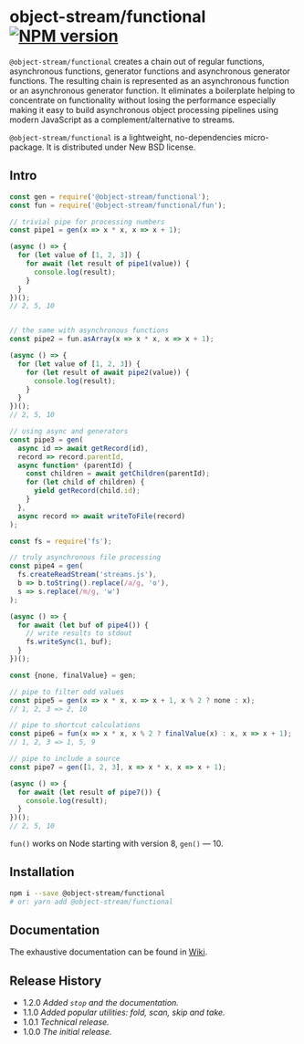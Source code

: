 # object-stream/functional [![NPM version][npm-img]][npm-url]

[npm-img]: https://img.shields.io/npm/v/@object-stream/functional.svg
[npm-url]: https://npmjs.org/package/@object-stream/functional

`@object-stream/functional` creates a chain out of regular functions, asynchronous functions, generator functions
and asynchronous generator functions. The resulting chain is represented as an asynchronous function or
an asynchronous generator function. It eliminates a boilerplate helping to concentrate on functionality without losing the performance
especially making it easy to build asynchronous object processing pipelines using modern JavaScript as a complement/alternative to streams.

`@object-stream/functional` is a lightweight, no-dependencies micro-package. It is distributed under New BSD license.

## Intro

```js
const gen = require('@object-stream/functional');
const fun = require('@object-stream/functional/fun');

// trivial pipe for processing numbers
const pipe1 = gen(x => x * x, x => x + 1);

(async () => {
  for (let value of [1, 2, 3]) {
    for await (let result of pipe1(value)) {
      console.log(result);
    }
  }
})();
// 2, 5, 10


// the same with asynchronous functions
const pipe2 = fun.asArray(x => x * x, x => x + 1);

(async () => {
  for (let value of [1, 2, 3]) {
    for (let result of await pipe2(value)) {
      console.log(result);
    }
  }
})();
// 2, 5, 10

// using async and generators
const pipe3 = gen(
  async id => await getRecord(id),
  record => record.parentId,
  async function* (parentId) {
    const children = await getChildren(parentId);
    for (let child of children) {
      yield getRecord(child.id);
    }
  },
  async record => await writeToFile(record)
);

const fs = require('fs');

// truly asynchronous file processing
const pipe4 = gen(
  fs.createReadStream('streams.js'),
  b => b.toString().replace(/a/g, 'o'),
  s => s.replace(/m/g, 'w')
);

(async () => {
  for await (let buf of pipe4()) {
    // write results to stdout
    fs.writeSync(1, buf);
  }
})();

const {none, finalValue} = gen;

// pipe to filter odd values
const pipe5 = gen(x => x * x, x => x + 1, x % 2 ? none : x);
// 1, 2, 3 => 2, 10

// pipe to shortcut calculations
const pipe6 = fun(x => x * x, x % 2 ? finalValue(x) : x, x => x + 1);
// 1, 2, 3 => 1, 5, 9

// pipe to include a source
const pipe7 = gen([1, 2, 3], x => x * x, x => x + 1);

(async () => {
  for await (let result of pipe7()) {
    console.log(result);
  }
})();
// 2, 5, 10
```

`fun()` works on Node starting with version 8, `gen()` &mdash; 10.

## Installation

```bash
npm i --save @object-stream/functional
# or: yarn add @object-stream/functional
```

## Documentation

The exhaustive documentation can be found in [Wiki](https://github.com/object-stream/functional/wiki).

## Release History

- 1.2.0 *Added `stop` and the documentation.*
- 1.1.0 *Added popular utilities: fold, scan, skip and take.*
- 1.0.1 *Technical release.*
- 1.0.0 *The initial release.*

